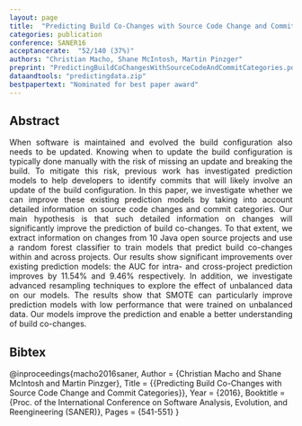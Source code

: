 ```yaml
---
layout: page
title:  "Predicting Build Co-Changes with Source Code Change and Commit Categories"
categories: publication
conference: SANER16
acceptancerate:  "52/140 (37%)"
authors: "Christian Macho, Shane McIntosh, Martin Pinzger"
preprint: "PredictingBuildCoChangesWithSourceCodeAndCommitCategories.pdf"
dataandtools: "predictingdata.zip"
bestpapertext: "Nominated for best paper award"
---
```

<h2>Abstract</h2>
<div style="text-align:justify">
When software is maintained and evolved the build configuration also needs to be updated. Knowing when to update the build configuration is typically done manually with the risk of missing an update and breaking the build. To mitigate this risk, previous work has investigated prediction models to help developers to identify commits that will likely involve an update of the build configuration.
In this paper, we investigate whether we can improve these existing prediction models by taking into account detailed information on source code changes and commit categories. Our main hypothesis is that such detailed information on changes will significantly improve the prediction of build co-changes.
To that extent, we extract information on changes from 10 Java open source projects and use a random forest classifier to train models that predict build co-changes within and across projects. Our results show significant improvements over existing prediction models: the AUC for intra- and cross-project prediction improves by 11.54% and 9.46% respectively. In addition, we investigate advanced resampling techniques to explore the effect of unbalanced data on our models. The results show that SMOTE can particularly improve prediction models with low performance that were trained on unbalanced data. Our models improve the prediction and enable a better understanding of build co-changes.
</div>
<h2>Bibtex</h2>
@inproceedings{macho2016saner,
  Author = {Christian Macho and Shane McIntosh and Martin Pinzger},
  Title = {{Predicting Build Co-Changes with Source Code Change and Commit Categories}},
  Year = {2016},
  Booktitle = {Proc. of the International Conference on Software Analysis, Evolution, and Reengineering (SANER)},
  Pages = {541-551}
}
